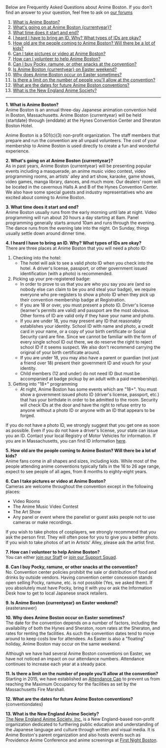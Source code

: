 Below are Frequently Asked Questions about Anime Boston. If you don't find an answer to your question, feel free to ask on [our forums](https://forums.animeboston.com/viewforum.php?f=2)

1. [What is Anime Boston?](#1)
2. [What's going on at Anime Boston {currentyear}?](#2)
3. [What time does it start and end?](#3)
4. [I heard I have to bring an ID. Why? What types of IDs are okay?](#4)
5. [How old are the people coming to Anime Boston? Will there be a lot of kids?](#5)
6. [Can I take pictures or video at Anime Boston?](#6)
7. [How can I volunteer to help Anime Boston?](#7)
8. [Can I buy Pocky, ramune, or other snacks at the convention?](#8)
9. [Is Anime Boston {currentyear} on Easter weekend?](#9)
10. [Why does Anime Boston occur on Easter sometimes?](#10)
11. [Is there a limit on the number of people you'll allow at the convention?](#11)
12. [What are the dates for future Anime Boston conventions?](#12)
13. [What is the New England Anime Society?](#13)

---

**1\. <a name="1">What is Anime Boston?</a>**  
Anime Boston is an annual three-day Japanese animation convention held in Boston, Massachusetts. Anime Boston {currentyear} will be held {startdate} through {enddate} at the Hynes Convention Center and Sheraton Boston Hotel.

Anime Boston is a 501(c)(3) non-profit organization. The staff members that prepare and run the convention are all unpaid volunteers. The cost of your membership to Anime Boston is used directly to create a fun and wonderful experience.

**2\. <a name="2">What's going on at Anime Boston {currentyear}?</a>**  
As in past years, Anime Boston {currentyear} will be presenting popular events including a masquerade, an anime music video contest, video programming rooms, an artists' alley and art show, karaoke, game shows, video games, manga library, dances, and much more. Our dealers' room will be located in the cavernous Halls A and B of the Hynes Convention Center. We also have some special guests and industry representatives who are excited about coming to Anime Boston.

**3\. <a name="3">What time does it start and end?</a>**  
Anime Boston usually runs from the early morning until late at night. Video programming will run about 20 hours a day starting at 8am. Panel programming generally starts around 10am and runs through the evening. The dance runs from the evening late into the night. On Sunday, things usually settle down around dinner time.

**4\. <a name="4">I heard I have to bring an ID. Why? What types of IDs are okay?</a>**  
There are three places at Anime Boston that you will need a photo ID:
1. Checking into the hotel:
    * The hotel will ask to see a valid photo ID when you check into the hotel. A driver's license, passport, or other government issued identification (with a photo) is recommended.
2. Picking up your pre-registered badge:
    * In order to prove to us that you are who you say you are (and so nobody else can claim to be you and steal your badge), we require everyone who pre-registers to show a photo ID when they pick up their convention membership badge at Registration.
    * If you are 18 or over, you must present a photo ID. Driver's license (learner's permits are valid) and passport are the most obvious. Other forms of ID are valid only if they have your name and photo.
    * If you are under 18, you may present any ID that reasonably establishes your identity. School ID with name and photo, a credit card in your name, or a copy of your birth certificate or Social Security card are fine. Since we cannot be familiar with the form of every single school ID out there, we do reserve the right to reject school ID if it seems suspect. We also don't recommend carrying the original of your birth certificate around.
    * If you are under 18, you may also have a parent or guardian (not just a friend over 18) present their government ID and vouch for your identity.
    * Child members (12 and under) do not need ID (but must be accompanied at badge pickup by an adult with a paid membership).
3. Getting into "18+" programming
    * At night, Anime Boston has some events which are "18+". You must show a government issued photo ID (driver's license, passport, etc.) that has your birthdate in order to be admitted to the room. Security will check IDs at the door and have the right to refuse entry to anyone without a photo ID or anyone with an ID that appears to be forged.

If you do not have a photo ID, we strongly suggest that you get one as soon as possible. Even if you do not have a driver's license, your state can issue you an ID. Contact your local Registry of Motor Vehicles for information. If you are in Massachusetts, you can find ID information <a href="http://mass.gov/rmv/license/13bMAID.htm" target="\_blank">here</a>.

**5\. <a name="5">How old are the people coming to Anime Boston? Will there be a lot of kids?</a>**  
Anime fans come in all shapes and sizes, including kids. While most of the people attending anime conventions typically falls in the 16 to 26 age range, expect to see people of all ages, from 8 months to eighty-eight years.

**6\. <a name="6">Can I take pictures or video at Anime Boston?</a>**  
Cameras are welcome throughout the convention except in the following places:
* Video Rooms
* The Anime Music Video Contest
* The Art Show
* Any panel or event where the panelist or guest asks people not to use cameras or make recordings.

If you wish to take photos of cosplayers, we strongly recommend that you ask the person first. They will often pose for you to give you a better photo. If you wish to take photos of art in Artists' Alley, please ask the artist first.

**7\. <a name="7">How can I volunteer to help Anime Boston?</a>**  
You can either [join our Staff](/staff/staff_listing/) or [join our Support Squad](/staff/support_squad/).

**8\. <a name="8">Can I buy Pocky, ramune, or other snacks at the convention?</a>**  
No. Convention center policies prohibit the sale or distribution of food and drinks by outside vendors. Having convention center concession stands open selling Pocky, ramune, etc. is not possible (Yes, we asked them). If you absolutely must have Pocky, bring it with you or ask the Information Desk how to get to local Japanese snack retailers.

**9\. <a name="9">Is Anime Boston {currentyear} on Easter weekend?</a>**  
{easteranswer}

**10\. <a name="10">Why does Anime Boston occur on Easter sometimes?</a>**  
The date for the convention depends on a number of factors, including the availability of both the Hynes and Sheraton, room rates at the Sheraton, and rates for renting the facilities. As such the convention dates tend to move around to keep costs low for attendees. As Easter is also a "floating" holiday, Anime Boston may occur on the same weekend.

Although we have had several Anime Boston conventions on Easter, we have not noticed an impact on our attendance numbers. Attendance continues to increase each year at a steady pace.

**11\. <a name="11">Is there a limit on the number of people you'll allow at the convention?</a>**  
Starting in 2015, we have established an [Attendance Cap](/registration/registration_cap/) to prevent us from reaching the Maximum Occupancy for the facilities as set by the Massachusetts Fire Marshall.

**12\. <a name="12">What are the dates for future Anime Boston conventions?</a>**  
{conventiondates}

**13\. <a name="13">What is the New England Anime Society?</a>**  
<a href="http://www.neanime.org/" target="\_blank">The New England Anime Society, Inc.</a> is a New England-based non-profit organization dedicated to furthering public education and understanding of the Japanese language and culture through written and visual media. It is Anime Boston's parent organization and also hosts events such as Providence Anime Conference and anime screenings at <a href="http://www.firstnight.org/" target="\_blank">First Night Boston</a>.
